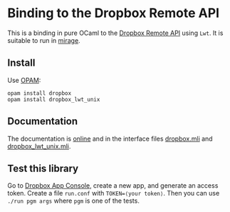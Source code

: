 Binding to the Dropbox Remote API
=================================

This is a binding in pure OCaml to the [Dropbox Remote API][] using
`Lwt`.  It is suitable to run in [mirage][].

[Dropbox Remote API]: https://www.dropbox.com/developers/core/docs
[mirage]: http://openmirage.org/

Install
-------

Use [OPAM][]:

    opam install dropbox
	opam install dropbox_lwt_unix

[OPAM]: https://opam.ocaml.org/

Documentation
-------------

The documentation is
[online](http://chris00.github.io/ocaml-dropbox/doc/) and in the
interface files [dropbox.mli](src/dropbox.mli) and
[dropbox_lwt_unix.mli](src/dropbox_lwt_unix.mli).


Test this library
-----------------

Go to [Dropbox App Console](https://www.dropbox.com/developers/apps),
create a new app, and generate an access token.  Create a file
`run.conf` with `TOKEN=⟨your token⟩`.  Then you can use `./run pgm
args` where `pgm` is one of the tests.

